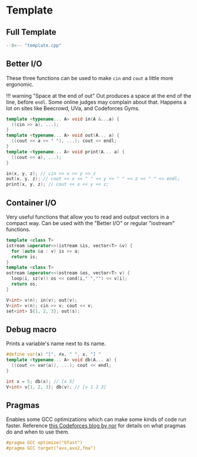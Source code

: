 # Template

## Full Template

```cpp title="Full template"
--8<-- "template.cpp"
```

## Better I/O

These three functions can be used to make `cin` and `cout` a little more ergonomic.

!!! warning "Space at the end of out"
    Out produces a space at the end of the line, before `endl`.
    Some online judges may complain about that.
    Happens a lot on sites like Beecrowd, UVa, and Codeforces Gyms.

```cpp title="Better I/O"
template <typename... A> void in(A &...a) {
  ((cin >> a), ...);
}
template <typename... A> void out(A... a) {
  ((cout << a << " "), ...); cout << endl;
}
template <typename... A> void print(A... a) {
  ((cout << a), ...);
}
```

```cpp title="Usage example"
in(x, y, z); // cin >> x >> y >> z
out(x, y, z); // cout << x << " " << y << " " << z << " " << endl;
print(x, y, z); // cout << x << y << z;
```

## Container I/O

Very useful functions that allow you to read and output vectors in a compact way.
Can be used with the "Better I/O" or regular "iostream" functions.

```cpp title="Container I/O"
template <class T>
istream &operator>>(istream &is, vector<T> &v) {
  for (auto &a : v) is >> a;
  return is;
}
template <class T>
ostream &operator<<(ostream &os, vector<T> v) {
  loop(i, sz(v)) os << cond(i," ","") << v[i];
  return os;
}
```

```cpp title="Usage examples"
V<int> v(n); in(v); out(v);
V<int> v(n); cin >> v; cout << v;
set<int> S{1, 2, 3}; out(s);
```

## Debug macro

Prints a variable's name next to its name.

```cpp title="Debug Macro"
#define var(x) "[", #x, " ", x, "] "
template <typename... A> void db(A... a) {
  ((cout << var(a)), ...); cout << endl;
}
```

```cpp title="Usage example"
int x = 5; db(x); // [x 5]
V<int> v{1, 2, 3}; db(v); // [v 1 2 3]
```

## Pragmas

Enables some GCC optimizations which can make some kinds of code run faster.
Reference
[this Codeforces blog by nor](https://codeforces.com/blog/entry/96344) for details on what pragmas do and when to use them.

```cpp title="Pragmas"
#pragma GCC optimize("Ofast")
#pragma GCC target("avx,avx2,fma")
```
